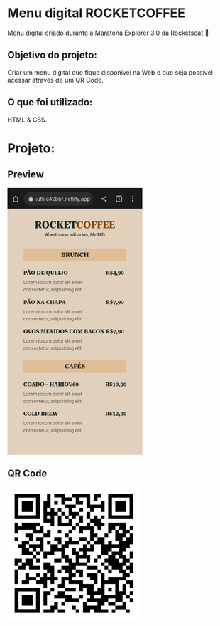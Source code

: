<h1> Menu digital ROCKETCOFFEE  </h1>

<p> Menu digital criado durante a Maratona Explorer 3.0 da Rocketseat 🚀 </p>

<h2> Objetivo do projeto: </h2>
Criar um menu digital que fique disponível na Web e que seja possível acessar através de um QR Code.

<h2> O que foi utilizado: </h2>
HTML & CSS.

<h1> Projeto: </h1>
<h2> Preview </h2>

<div align="left">
   <img height=600em align="center" src="https://github.com/jscloneski/Menu-digital/blob/main/rocketcoffee.jpeg" alt="js"/>
  </div>


<h2> QR Code </h2>

<div align="left">
   <img height=300em align="center" src="https://github.com/jscloneski/Menu-digital/blob/main/qr-code.png" alt="js"/>
  </div>



